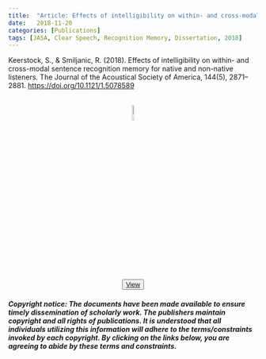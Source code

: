 ```yaml
---
title:  "Article: Effects of intelligibility on within- and cross-modal sentence recognition memory for native and non-native listeners (2018)"
date:   2018-11-20
categories: [Publications]
tags: [JASA, Clear Speech, Recognition Memory, Dissertation, 2018]
---
```


Keerstock, S., & Smiljanic, R. (2018). Effects of intelligibility on within- and cross-modal sentence recognition memory for native and non-native listeners. The Journal of the Acoustical Society of America, 144(5), 2871–2881. 
  <a href="https://doi.org/10.1121/1.5078589">https://doi.org/10.1121/1.5078589</a>
<center>
  <br><a href="https://skrstck.github.io/files/2018_Keerstock_Smiljanic.pdf" >
  <img src="https://skrstck.github.io/images/icons/tools-and-utensils.png" alt="download" style="width:9%;"></a>
 <br><button type="button"><a href="https://skrstck.github.io/files/2018_Keerstock_Smiljanic.pdf" >View</a></button>

</center>
<h5>Copyright notice: The documents have been made available to ensure timely dissemination of scholarly work. 
  The publishers maintain copyright and all rights of publications. 
  It is understood that all individuals utilizing this information will adhere to the terms/constraints invoked by each copyright.  
  By clicking on the links below, you are agreeing to abide by these terms and constraints.</h5>
